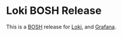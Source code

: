 # Loki BOSH Release

This is a [BOSH](http://bosh.io/) release for [Loki](https://grafana.com/loki), and [Grafana](https://grafana.com/).
